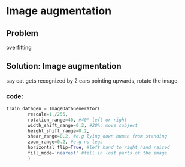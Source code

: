 # Image augmentation

## Problem
overfitting

## Solution: Image augmentation

say cat gets recognized by 2 ears pointing upwards, rotate the image.

### code:

```python
train_datagen = ImageDataGenerator(
        rescale=1./255,
        rotation_range=40, #40° left or right
        width_shift_range=0.2, #20%: move subject
        height_shift_range=0.2,
        shear_range=0.2, #e.g lying down human from standing
        zoom_range=0.2, #e.g no legs
        horizontal_flip=True, #left hand to right hand raised
        fill_mode='nearest' #fill in lost parts of the image
        )
```

